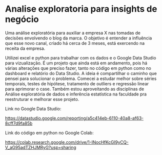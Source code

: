 # Analise exploratoria para insights de negócio
Uma análise exploratória para auxiliar a empresa X nas tomadas de decisões envolvendo o blog da marca.  O objetivo é entender a influência que esse novo canal, criado há cerca de 3 meses, está exercendo na receita da empresa. 

Utilizei excel e python para trabalhar com os dados e o Google Data Studio para vizualização.
É um projeto que ainda está em andamento, pois há várias alterações que preciso fazer, tanto no código em python como no dashboard e relatório do Data Studio. A ideia é compartilhar o caminho que pensei para solucionar o problema. Comecei a estudar melhor sobre séries temporais, testes de hipótese, tratamento de outliers e regressão linear para aprimorar o case. Também estou aproveitando as disciplinas de Análise exploratória de dados e inferência estatística na faculdade pra reestruturar e melhorar esse projeto. 

Link no Google Data Studio:

https://datastudio.google.com/reporting/a5c414eb-6110-40a8-af63-8cff7d9fa85b


Link do código em python no Google Colab:

https://colab.research.google.com/drive/1-INocHfKcGI9yCQ-V_aG95adTZHJMRyG?usp=sharing
